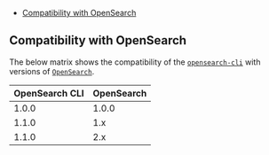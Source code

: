 - [Compatibility with OpenSearch](#compatibility-with-opensearch)
## Compatibility with OpenSearch

The below matrix shows the compatibility of the [`opensearch-cli`](https://github.com/opensearch-project/opensearch-cli/releases) with versions of [`OpenSearch`](https://opensearch.org/downloads.html#opensearch).

| OpenSearch CLI  | OpenSearch      |
| -------------   | --------------- |
| 1.0.0           | 1.0.0           |
| 1.1.0           | 1.x             |
| 1.1.0           | 2.x             |
